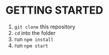 # GETTING STARTED

1. `git clone` this repository
2. `cd` into the folder
3. run `npm install`
4. run `npm start`
